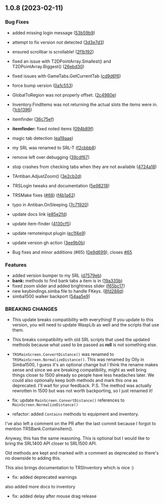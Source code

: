 ## 1.0.8 (2023-02-11)


### Bug Fixes

* added missing login message ([53b59b9](https://github.com/Torwent/SRL-T/commit/53b59b904fa4948dc54b5dd5b398fcc4eb187769))
* attempt to fix version not detected ([3d3e7d3](https://github.com/Torwent/SRL-T/commit/3d3e7d3c87b623699b986d4af012a02563f32ae6))
* ensured scrollbar is scrollable! ([2f1b192](https://github.com/Torwent/SRL-T/commit/2f1b192425d4ed9357d7a9ddee8da509d77ecd35))
* fixed an issue with T2DPointArray.Smallest() and T2DPointArray.Biggest() ([26ebd30](https://github.com/Torwent/SRL-T/commit/26ebd30251848495703fe9786176cb4fbaf57499))
* fixed issues with GameTabs.GetCurrentTab ([cd9d6f6](https://github.com/Torwent/SRL-T/commit/cd9d6f63ffa02a6a7d3914e62073ed461eb89e8a))
* force bump version ([0a1c553](https://github.com/Torwent/SRL-T/commit/0a1c55323cc259d19ef569c426caad012fb36f82))
* GlobalToRegion was not properly offset. ([2c4980e](https://github.com/Torwent/SRL-T/commit/2c4980eaa67a3f5f0d664b7cdde3dd6b74f6403f))
* Inventory.FindItems was not returning the actual slots the items were in. ([1cb1396](https://github.com/Torwent/SRL-T/commit/1cb1396ca366c4243e56fd9c7561114dc7506d0b))
* itemfinder ([36c75ef](https://github.com/Torwent/SRL-T/commit/36c75effb2c3125f19c260c19669f8b299c4a0c0))
* **itemfinder:** fixed noted items ([094b89f](https://github.com/Torwent/SRL-T/commit/094b89f3cf0356a652ffe0158f338dbb08adbdb0))
* magic tab detection ([ea19aae](https://github.com/Torwent/SRL-T/commit/ea19aae596e75c4cbf8274ed44a1612538243437))
* my SRL was renamed to SRL-T ([f2cbbb8](https://github.com/Torwent/SRL-T/commit/f2cbbb80b2a6826af695b07f241d52b858a5c213))
* remove left over debugging ([39cdf67](https://github.com/Torwent/SRL-T/commit/39cdf67af91365a1035937e5d19266d3d6fd29da))
* stop crashes from checking tabs when they are not available ([4724a18](https://github.com/Torwent/SRL-T/commit/4724a188446c9f66123af7b15b6c928fceef28ce))
* TAntiban.AdjustZoom() ([3e2cb2d](https://github.com/Torwent/SRL-T/commit/3e2cb2dc057661b177c6ca74e581be7e3f4484f1))
* TRSLogin tweaks and documentation ([5e98218](https://github.com/Torwent/SRL-T/commit/5e98218799aeebbc39e3a3eec38b7cc5830829c9))
* TRSMake fixes ([#68](https://github.com/Torwent/SRL-T/issues/68)) ([f4b1a62](https://github.com/Torwent/SRL-T/commit/f4b1a6269a0f0091de5621119d7d2437e41734be))
* typo in Antiban.OnSleeping ([7c71920](https://github.com/Torwent/SRL-T/commit/7c71920d3bd81fb3d0e97d8db1188bf2ca4003d5))
* update docs link ([e85e2fd](https://github.com/Torwent/SRL-T/commit/e85e2fdf90b960272621715c83a176b846fb9a35))
* update item-finder ([4130cf5](https://github.com/Torwent/SRL-T/commit/4130cf587705549e10fa0cb8bc604f46375a30dc))
* update remoteinput plugin ([ec1f4e9](https://github.com/Torwent/SRL-T/commit/ec1f4e93b32a664cb38b47e5cac266c22dd74a36))
* update version gh action ([3ee9b0b](https://github.com/Torwent/SRL-T/commit/3ee9b0b18a1058339966c04ce7788692cedc7b81))


* Bug fixes and minor additions (#65) ([0e9d699](https://github.com/Torwent/SRL-T/commit/0e9d69914cafa0e7089ca9eb2bd95febbb069505)), closes [#65](https://github.com/Torwent/SRL-T/issues/65)


### Features

* added version bumper to my SRL ([d7579eb](https://github.com/Torwent/SRL-T/commit/d7579eb3bc4b2430ae79e2a1ada687b05ad86cea))
* **bank:** methods to find bank tabs a item is in ([19a335b](https://github.com/Torwent/SRL-T/commit/19a335b85a7d4327f542167fff5724fd4ce56b2c))
* fixed zoom slider and added brightness slider ([f65bc17](https://github.com/Torwent/SRL-T/commit/f65bc17a9d9cfb93a5b76ffa3ff072c44e92c3cf))
* new keybindings.simba file to handle FKeys. ([8fd288d](https://github.com/Torwent/SRL-T/commit/8fd288d85da40aa2b9725ca92b033806305c653f))
* simba1500 walker backport ([54aa5e9](https://github.com/Torwent/SRL-T/commit/54aa5e986585997fd724efd629cb25df94ed492b))


### BREAKING CHANGES

* This update breaks compatibility with everything! If you update to this version, you will need to update WaspLib as well and the scripts that use them.
* This breaks compatibility with old SRL scripts that used the updated methods because what used to be passed as **roll** is not something else.
* `TRSMainScreen.ConvertDistance()` was renamed to `TRSMainScreen.NormalizeDistance()`.
				 This was renamed by Olly in Simba1500, I guess it's an optional change but I think the rename
				 makes sense and since we are breaking compatibility, might as well bring things closer to 1500
				 already so people have less headaches later.
				 We could also optionally keep both methods and mark this one as deprecated. I'll wait for your feedback.
				 P.S. The method was actually rewrotten in 1500 but was not worth backporting, so I just renamed it!

* fix: update `MainScreen.ConvertDistance()` references to `MainScreen.NormalizeDistance()`

* refactor: added `Contains` methods to equipment and inventory.

I've also left a comment on the PR after the last commit because I forgot to mention TRSBank.ContainsItem().

Anyway, this has the same reasoning. This is optional but I would like to bring the SRL1400 API closer to SRL1500 API.

Old methods are kept and marked with a comment as deprecated so there's no downside to adding this.

This also brings documentation to TRSInventory which is nice :)

* fix: added deprecated warnings

also added more docs to inventory

* fix: added delay after mouse drag release



